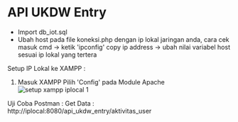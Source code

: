 # API UKDW Entry

- Import db_iot.sql
- Ubah host pada file koneksi.php dengan ip lokal jaringan anda, cara cek
  masuk cmd -> ketik 'ipconfig' copy ip address -> ubah nilai variabel host sesuai ip lokal yang tertera
  
Setup IP Lokal ke XAMPP :
1. Masuk XAMPP Pilih 'Config' pada Module Apache
![setup xampp iplocal 1](https://user-images.githubusercontent.com/69253132/205445812-a276d6ea-697b-4bbb-9a44-ea653c06967d.png)


Uji Coba Postman :
Get Data : http://iplocal:8080/api_ukdw_entry/aktivitas_user

